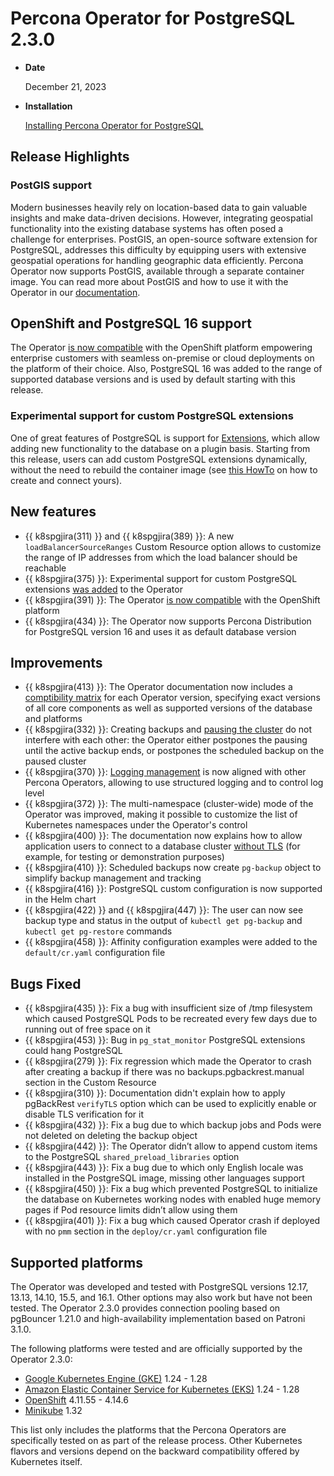 # Percona Operator for PostgreSQL 2.3.0

* **Date**

    December 21, 2023

* **Installation**

    [Installing Percona Operator for PostgreSQL](../System-Requirements.md#installation-guidelines) 

## Release Highlights

### PostGIS support

Modern businesses heavily rely on location-based data to gain valuable insights and make data-driven decisions. However, integrating geospatial functionality into the existing database systems has often posed a challenge for enterprises. PostGIS, an open-source software extension for PostgreSQL, addresses this difficulty by equipping users with extensive geospatial operations for handling geographic data efficiently. Percona Operator now supports PostGIS, available through a separate container image. You can read more about PostGIS and how to use it with the Operator in our [documentation](../postgis.md).

## OpenShift and PostgreSQL 16 support

The Operator [is now compatible](../openshift.md) with the OpenShift platform empowering enterprise customers with seamless on-premise or cloud deployments on the platform of their choice. Also, PostgreSQL 16 was added to the range of supported database versions and is used by default starting with this release.

### Experimental support for custom PostgreSQL extensions

One of great features of PostgreSQL is support for [Extensions](https://www.postgresql.org/download/products/6-postgresql-extensions/), which allow adding new functionality to the database on a plugin basis. Starting from this release, users can add custom PostgreSQL extensions dynamically, without the need to rebuild the container image (see [this HowTo](../custom-extensions.md) on how to create and connect yours). 


## New features

* {{ k8spgjira(311) }} and {{ k8spgjira(389) }}:  A new `loadBalancerSourceRanges` Custom Resource option allows to customize the range of IP addresses from which the load balancer should be reachable
* {{ k8spgjira(375) }}:  Experimental support for custom PostgreSQL extensions [was added](../custom-extensions.md) to the Operator
* {{ k8spgjira(391) }}:  The Operator [is now compatible](../openshift.md) with the OpenShift platform
* {{ k8spgjira(434) }}:  The Operator now supports Percona Distribution for PostgreSQL version 16 and uses it as default database version

## Improvements

* {{ k8spgjira(413) }}:  The Operator documentation now includes a [comptibility matrix](../versions.md) for each Operator version, specifying exact versions of all core components as well as supported versions of the database and platforms
* {{ k8spgjira(332) }}:  Creating backups and [pausing the cluster](../pause.md) do not interfere with each other: the Operator either postpones the pausing until the active backup ends, or postpones the scheduled backup on the paused cluster
* {{ k8spgjira(370) }}:  [Logging management](../debug-logs.md) is now aligned with other Percona Operators, allowing to use structured logging and to control log level
* {{ k8spgjira(372) }}:  The multi-namespace (cluster-wide) mode of the Operator was improved, making it possible to customize the list of Kubernetes namespaces under the Operator's control
* {{ k8spgjira(400) }}:  The documentation now explains how to allow application users to connect to a database cluster [without TLS](../TLS.md#connect-to-the-database-cluster-without-tls) (for example, for testing or demonstration purposes)
* {{ k8spgjira(410) }}:  Scheduled backups now create `pg-backup` object to simplify backup management and tracking
* {{ k8spgjira(416) }}:   PostgreSQL custom configuration is now supported in the Helm chart
* {{ k8spgjira(422) }} and {{ k8spgjira(447) }}: The user can now see backup type and status in the output of `kubectl get pg-backup` and `kubectl get pg-restore` commands
* {{ k8spgjira(458) }}:  Affinity configuration examples were added to the `default/cr.yaml` configuration file

## Bugs Fixed

* {{ k8spgjira(435) }}:  Fix a bug with insufficient size of /tmp filesystem which caused PostgreSQL Pods to be recreated every few days due to running out of free space on it
* {{ k8spgjira(453) }}:  Bug in `pg_stat_monitor` PostgreSQL extensions could hang PostgreSQL
* {{ k8spgjira(279) }}:  Fix regression which made the Operator to crash after creating a backup if there was no backups.pgbackrest.manual section in the Custom Resource
* {{ k8spgjira(310) }}:  Documentation didn't explain how to apply pgBackRest `verifyTLS` option which can be used to explicitly enable or disable TLS verification for it
* {{ k8spgjira(432) }}:  Fix a bug due to which backup jobs and Pods were not deleted on deleting the backup object
* {{ k8spgjira(442) }}:  The Operator didn’t allow to append custom items to the PostgreSQL `shared_preload_libraries` option
* {{ k8spgjira(443) }}:  Fix a bug due to which only English locale was installed in the PostgreSQL image, missing other languages support
* {{ k8spgjira(450) }}:  Fix a bug which prevented PostgreSQL to initialize the database on Kubernetes working nodes with enabled huge memory pages if Pod resource limits didn’t allow using them
* {{ k8spgjira(401) }}:  Fix a bug which caused Operator crash if deployed with no `pmm` section in the `deploy/cr.yaml` configuration file

## Supported platforms

The Operator was developed and tested with PostgreSQL versions 12.17, 13.13, 14.10, 15.5, and 16.1. Other options may also work but have not been tested. The Operator 2.3.0 provides connection pooling based on pgBouncer 1.21.0 and high-availability implementation based on Patroni 3.1.0.

The following platforms were tested and are officially supported by the Operator
2.3.0:

* [Google Kubernetes Engine (GKE)](https://cloud.google.com/kubernetes-engine) 1.24 - 1.28
* [Amazon Elastic Container Service for Kubernetes (EKS)](https://aws.amazon.com) 1.24 - 1.28
* [OpenShift](https://www.redhat.com/en/technologies/cloud-computing/openshift) 4.11.55 - 4.14.6
* [Minikube](https://github.com/kubernetes/minikube) 1.32

This list only includes the platforms that the Percona Operators are specifically tested on as part of the release process. Other Kubernetes flavors and versions depend on the backward compatibility offered by Kubernetes itself.
